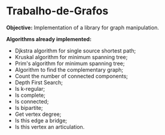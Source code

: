 # Trabalho-de-Grafos
<b>Objective:</b> Implementation of a library for graph manipulation.

<b>Algorithms already implemented:</b>
- Djkstra algorithm for single source shortest path;
- Kruskal algorithm for minimum spanning tree;
- Prim's algorithm for minimum spanning tree;
- Algorithm to find the complementary graph;
- Count the number of connected components;
- Depth First Search;
- Is k-regular;
- Is complete;
- Is connected;
- Is bipartite;
- Get vertex degree;
- Is this edge a bridge;
- Is this vertex an articulation.
